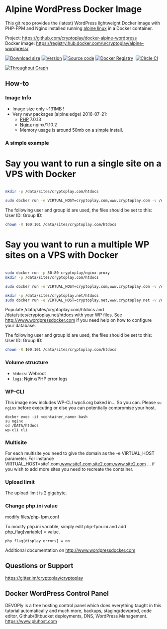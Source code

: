 Alpine WordPress Docker Image
=======

This git repo provides the (latest) WordPress lightweight Docker image with PHP-FPM and Nginx installed
running [alpine linux](https://alpinelinux.org/) in a Docker container.

Project:            https://github.com/cryptoplay/docker-alpine-wordpress<br/>
Docker image:       https://registry.hub.docker.com/u/cryptoplay/alpine-wordpress/<br/>

[![Download size](https://images.microbadger.com/badges/image/cryptoplay/alpine-wordpress.svg)](http://microbadger.com/images/cryptoplay/alpine-wordpress "View on microbadger.com")
[![Version](https://images.microbadger.com/badges/version/cryptoplay/alpine-wordpress.svg)](http://microbadger.com/images/cryptoplay/alpine-wordpress "View on microbadger.com")
[![Source code](https://images.microbadger.com/badges/commit/cryptoplay/alpine-wordpress.svg)](http://microbadger.com/images/cryptoplay/alpine-wordpress "View on microbadger.com")
[![Docker Registry](https://img.shields.io/docker/pulls/cryptoplay/alpine-wordpress.svg)](https://registry.hub.docker.com/u/cryptoplay/alpine-wordpress)&nbsp;
[![Circle CI](https://circleci.com/gh/cryptoplay/docker-alpine-wordpress.png?circle-token=e197159ace2c041b79c52be12fc194a1a190d0f0)](https://circleci.com/gh/cryptoplay/docker-alpine-wordpress/tree/master 'View CI builds')

[![Throughput Graph](https://graphs.waffle.io/cryptoplay/docker-alpine-wordpress/throughput.svg)](https://waffle.io/cryptoplay/docker-alpine-wordpress/metrics)


How-to
------

### Image Info

* Image size only ~131MB !
* Very new packages (alpine:edge) 2016-07-21:
  * [PHP](http://pkgs.alpinelinux.org/package/main/x86/php) 7.0.13
  * [Nginx](http://pkgs.alpinelinux.org/package/main/x86/nginx) nginx/1.10.2
  * Memory usage is around 50mb on a simple install.


### A simple example

# Say you want to run a single site on a VPS with Docker

```bash

mkdir -p /data/sites/cryptoplay.com/htdocs

sudo docker run -e VIRTUAL_HOST=cryptoplay.com,www.cryptoplay.com -v /data/sites/cryptoplay.com:/DATA -p 80:80 cryptoplay/alpine-wordpress

```
The following user and group id are used, the files should be set to this:
User ID:
Group ID:

```bash
chown -R 100:101 /data/sites/cryptoplay.com/htdocs
```

# Say you want to run a multiple WP sites on a VPS with Docker

```bash

sudo docker run -p 80:80 cryptoplay/nginx-proxy
mkdir -p /data/sites/cryptoplay.com/htdocs

sudo docker run -e VIRTUAL_HOST=cryptoplay.com,www.cryptoplay.com -v /data/sites/cryptoplay.com:/DATA cryptoplay/alpine-wordpress

mkdir -p /data/sites/cryptoplay.net/htdocs
sudo docker run -e VIRTUAL_HOST=cryptoplay.net,www.cryptoplay.net -v /data/sites/cryptoplay.net:/DATA cryptoplay/alpine-wordpress
```

Populate /data/sites/cryptoplay.com/htdocs and  /data/sites/cryptoplay.net/htdocs with your WP files. See http://www.wordpressdocker.com if you need help on how to configure your database.

The following user and group id are used, the files should be set to this:
User ID:
Group ID:

```bash
chown -R 100:101 /data/sites/cryptoplay.com/htdocs
```

### Volume structure

* `htdocs`: Webroot
* `logs`: Nginx/PHP error logs


### WP-CLI

This image now includes WP-CLI wpcli.org baked in... So you can. Please `su nginx` before executing or else you can potentially compromise your host.

```
docker exec -it <container_name> bash
su nginx
cd /DATA/htdocs
wp-cli cli
```

### Multisite

For each multisite you need to give the domain as the -e VIRTUAL_HOST parameter. For instance VIRTUAL_HOST=site1.com,www.site1.com,site2.com,www.site2.com ... if you wish to add more sites you need to recreate the container.


### Upload limit

The upload limit is 2 gigabyte.


### Change php.ini value
modify files/php-fpm.conf

To modify php.ini variable, simply edit php-fpm.ini and add php_flag[variable] = value.

```
php_flag[display_errors] = on
```

Additional documentation on http://www.wordpressdocker.com


## Questions or Support

https://gitter.im/cryptoplay/cryptoplay


## Docker WordPress Control Panel

DEVOPly is a free hosting control panel which does everything taught in this tutorial automatically and much more, backups, staging/dev/prod, code editor, Github/Bitbucket deployments, DNS, WordPress Management. https://www.pluhost.com

